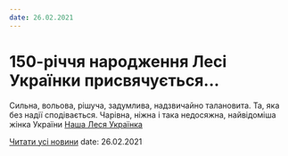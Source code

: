 ```yaml
---
date: 26.02.2021
---
```

# 150-річчя народження Лесі Українки присвячується...

Сильна, вольова, рішуча, задумлива, надзвичайно талановита.
Та, яка без надії сподівається.
Чарівна, ніжна і така недосяжна, найвідоміша жінка України
[Наша Леся Українка](https://youtu.be/6BGejAi_b5k)

[Читати усі новини](/news)
date: 26.02.2021
